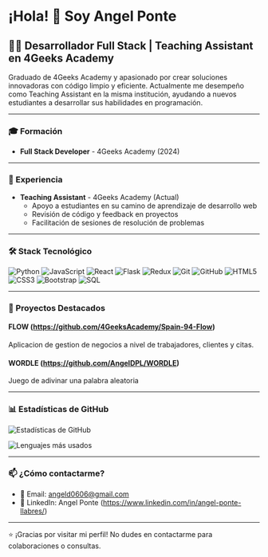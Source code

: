 # ¡Hola! 👋 Soy Angel Ponte

## 👨‍💻 Desarrollador Full Stack | Teaching Assistant en 4Geeks Academy

Graduado de 4Geeks Academy y apasionado por crear soluciones innovadoras con código limpio y eficiente. Actualmente me desempeño como Teaching Assistant en la misma institución, ayudando a nuevos estudiantes a desarrollar sus habilidades en programación.

---

### 🎓 Formación

- **Full Stack Developer** - 4Geeks Academy (2024)

---

### 💼 Experiencia

- **Teaching Assistant** - 4Geeks Academy (Actual)
  - Apoyo a estudiantes en su camino de aprendizaje de desarrollo web
  - Revisión de código y feedback en proyectos
  - Facilitación de sesiones de resolución de problemas

---

### 🛠️ Stack Tecnológico

![Python](https://img.shields.io/badge/-Python-3776AB?style=flat-square&logo=python&logoColor=white)
![JavaScript](https://img.shields.io/badge/-JavaScript-F7DF1E?style=flat-square&logo=javascript&logoColor=black)
![React](https://img.shields.io/badge/-React-61DAFB?style=flat-square&logo=react&logoColor=black)
![Flask](https://img.shields.io/badge/-Flask-000000?style=flat-square&logo=flask&logoColor=white)
![Redux](https://img.shields.io/badge/-Redux-764ABC?style=flat-square&logo=redux&logoColor=white)
![Git](https://img.shields.io/badge/-Git-F05032?style=flat-square&logo=git&logoColor=white)
![GitHub](https://img.shields.io/badge/-GitHub-181717?style=flat-square&logo=github)
![HTML5](https://img.shields.io/badge/-HTML5-E34F26?style=flat-square&logo=html5&logoColor=white)
![CSS3](https://img.shields.io/badge/-CSS3-1572B6?style=flat-square&logo=css3)
![Bootstrap](https://img.shields.io/badge/-Bootstrap-7952B3?style=flat-square&logo=bootstrap&logoColor=white)
![SQL](https://img.shields.io/badge/-SQL-4479A1?style=flat-square&logo=mysql&logoColor=white)

---

### 🚀 Proyectos Destacados

#### FLOW (https://github.com/4GeeksAcademy/Spain-94-Flow)
Aplicacion de gestion de negocios a nivel de trabajadores, clientes y citas.

#### WORDLE (https://github.com/AngelDPL/WORDLE)
Juego de adivinar una palabra aleatoria

---

### 📊 Estadísticas de GitHub

![Estadísticas de GitHub](https://github-readme-stats.vercel.app/api?username=AngelDPL&show_icons=true&theme=radical)

![Lenguajes más usados](https://github-readme-stats.vercel.app/api/top-langs/?username=AngelDPL&layout=compact&theme=radical)

---

### 📫 ¿Cómo contactarme?

- 📧 Email: angeld0606@gmail.com
- 💼 LinkedIn: Angel Ponte (https://www.linkedin.com/in/angel-ponte-llabres/)

---

⭐️ ¡Gracias por visitar mi perfil! No dudes en contactarme para colaboraciones o consultas.
